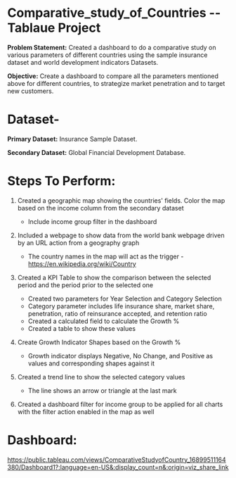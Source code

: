 # Comparative_study_of_Countries -- Tablaue Project

**Problem Statement:** Created a dashboard to do a comparative study on various parameters of different countries using the sample insurance dataset and world development indicators Datasets.

**Objective:** Create a dashboard to compare all the parameters mentioned above for different countries, to strategize market penetration and to target new customers.

# Dataset-
**Primary Dataset:** Insurance Sample Dataset.

**Secondary Dataset:** Global Financial Development Database.

# Steps To Perform:
1. Created a geographic map showing the countries' fields. Color the map based on the income column from the secondary dataset
    - Include income group filter in the dashboard

2. Included a webpage to show data from the world bank webpage driven by an URL action from a geography graph
    - The country names in the map will act as the trigger - https://en.wikipedia.org/wiki/Country
 
3. Created a KPI Table to show the comparison between the selected period and the period prior to the selected one
    - Created two parameters for Year Selection and Category Selection
    - Category parameter includes life insurance share, market share, penetration, ratio of reinsurance accepted, and retention ratio
    - Created a calculated field to calculate the Growth %
    - Created a table to show these values

4. Create Growth Indicator Shapes based on the Growth %
    - Growth indicator displays Negative, No Change, and Positive as values and corresponding shapes against it

5. Created a trend line to show the selected category values
    - The line shows an arrow or triangle at the last mark

6. Created a dashboard filter for income group to be applied for all charts with the filter action enabled in the map as well

# Dashboard: 
https://public.tableau.com/views/ComparativeStudyofCountry_16899511164380/Dashboard1?:language=en-US&:display_count=n&:origin=viz_share_link
